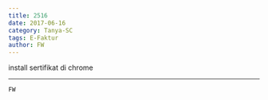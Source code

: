 ```yaml
---
title: 2516
date: 2017-06-16
category: Tanya-SC
tags: E-Faktur
author: FW
---
```


install sertifikat di chrome

---



`FW`
